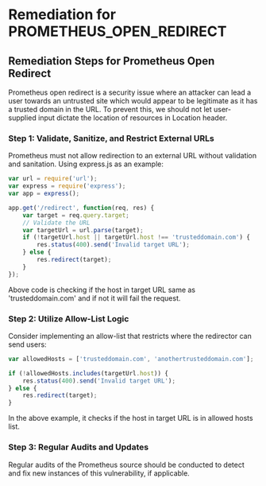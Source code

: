 # Remediation for PROMETHEUS_OPEN_REDIRECT

## Remediation Steps for Prometheus Open Redirect
Prometheus open redirect is a security issue where an attacker can lead a user towards an untrusted site which would appear to be legitimate as it has a trusted domain in the URL. To prevent this, we should not let user-supplied input dictate the location of resources in Location header.

### Step 1: Validate, Sanitize, and Restrict External URLs
Prometheus must not allow redirection to an external URL without validation and sanitation. Using express.js as an example:

```javascript
var url = require('url');
var express = require('express');
var app = express();

app.get('/redirect', function(req, res) {
    var target = req.query.target;
    // Validate the URL
    var targetUrl = url.parse(target);
    if (!targetUrl.host || targetUrl.host !== 'trusteddomain.com') {
        res.status(400).send('Invalid target URL');
    } else {
        res.redirect(target);
    }
});
```
Above code is checking if the host in target URL same as 'trusteddomain.com' and if not it will fail the request.

### Step 2: Utilize Allow-List Logic
Consider implementing an allow-list that restricts where the redirector can send users:

```javascript
var allowedHosts = ['trusteddomain.com', 'anothertrusteddomain.com'];

if (!allowedHosts.includes(targetUrl.host)) {
    res.status(400).send('Invalid target URL');
} else {
    res.redirect(target);
}
```
In the above example, it checks if the host in target URL is in allowed hosts list.

### Step 3: Regular Audits and Updates
Regular audits of the Prometheus source should be conducted to detect and fix new instances of this vulnerability, if applicable.